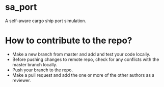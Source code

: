 # sa_port
A self-aware cargo ship port simulation.

# How to contribute to the repo?
* Make a new branch from master and add and test your code locally.
* Before pushing changes to remote repo, check for any conflicts with the master branch locally.
* Push your branch to the repo.
* Make a pull request and add the one or more of the other authors as a reviewer.

